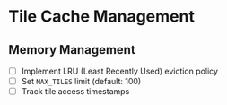 # Tile Cache Management

## Memory Management
- [ ] Implement LRU (Least Recently Used) eviction policy
- [ ] Set `MAX_TILES` limit (default: 100)
- [ ] Track tile access timestamps
